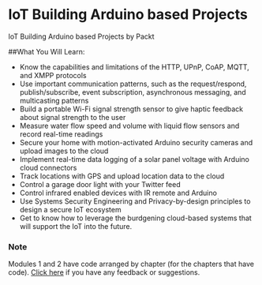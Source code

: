 # IoT Building Arduino based Projects
IoT Building Arduino based Projects by Packt

##What You Will Learn:
*	Know the capabilities and limitations of the HTTP, UPnP, CoAP, MQTT, and XMPP protocols
*	Use important communication patterns, such as the request/respond, publish/subscribe, event subscription, asynchronous messaging, and multicasting patterns
*	Build a portable Wi-Fi signal strength sensor to give haptic feedback about signal strength to the user
*	Measure water flow speed and volume with liquid flow sensors and record real-time readings
*	Secure your home with motion-activated Arduino security cameras and upload images to the cloud
*	Implement real-time data logging of a solar panel voltage with Arduino cloud connectors
*	Track locations with GPS and upload location data to the cloud
*	Control a garage door light with your Twitter feed
*	Control infrared enabled devices with IR remote and Arduino
*	Use Systems Security Engineering and Privacy-by-design principles to design a secure IoT ecosystem
*	Get to know how to leverage the burdgening cloud-based systems that will support the IoT into the future.

### Note
 Modules 1 and 2 have code arranged by chapter (for the chapters that have code). [Click here](https://docs.google.com/forms/d/e/1FAIpQLSe5qwunkGf6PUvzPirPDtuy1Du5Rlzew23UBp2S-P3wB-GcwQ/viewform) if you have any feedback or suggestions.
